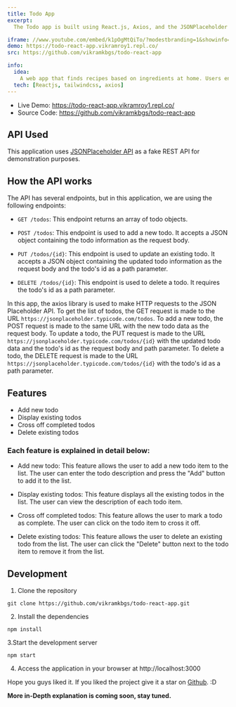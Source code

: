 ```yaml
---
title: Todo App
excerpt:
  The Todo app is built using React.js, Axios, and the JSONPlaceholder API. The API endpoint used in this app is https://jsonplaceholder.typicode.com/todos, and it is used to GET a list of todos, POST a new todo, PUT to update an existing todo, and DELETE to remove a todo by its ID.

iframe: //www.youtube.com/embed/k1pOgMtQiTo/?modestbranding=1&showinfo=0&autohide=1&rel=0
demo: https://todo-react-app.vikramroy1.repl.co/
src: https://github.com/vikramkbgs/todo-react-app

info:
  idea:
    A web app that finds recipes based on ingredients at home. Users enter their pantry ingredients and the app generates recipes. It suggests additional ingredients to complete a meal. It uses an API like Spoonacular and an algorithm to match input with recipes. Useful for cooking at home and reducing food waste.
  tech: [Reactjs, tailwindcss, axios]
---
```


- Live Demo: https://todo-react-app.vikramroy1.repl.co/
- Source Code: https://github.com/vikramkbgs/todo-react-app

## API Used
This application uses [JSONPlaceholder API](https://jsonplaceholder.typicode.com/) as a fake REST API for demonstration purposes.

## How the API works
The API has several endpoints, but in this application, we are using the following endpoints:

- `GET /todos`: This endpoint returns an array of todo objects.

- `POST /todos`: This endpoint is used to add a new todo. It accepts a JSON object containing the todo information as the request body.

- `PUT /todos/{id}`: This endpoint is used to update an existing todo. It accepts a JSON object containing the updated todo information as the request body and the todo's id as a path parameter.

- `DELETE /todos/{id}`: This endpoint is used to delete a todo. It requires the todo's id as a path parameter.

In this app, the axios library is used to make HTTP requests to the JSON Placeholder API. To get the list of todos, the GET request is made to the URL `https://jsonplaceholder.typicode.com/todos`. To add a new todo, the POST request is made to the same URL with the new todo data as the request body. To update a todo, the PUT request is made to the URL `https://jsonplaceholder.typicode.com/todos/{id}` with the updated todo data and the todo's id as the request body and path parameter. To delete a todo, the DELETE request is made to the URL `https://jsonplaceholder.typicode.com/todos/{id}` with the todo's id as a path parameter.

## Features
- Add new todo
- Display existing todos
- Cross off completed todos
- Delete existing todos
### Each feature is explained in detail below:

- Add new todo: This feature allows the user to add a new todo item to the list. The user can enter the todo description and press the "Add" button to add it to the list.

- Display existing todos: This feature displays all the existing todos in the list. The user can view the description of each todo item.

- Cross off completed todos: This feature allows the user to mark a todo as complete. The user can click on the todo item to cross it off.

- Delete existing todos: This feature allows the user to delete an existing todo from the list. The user can click the "Delete" button next to the todo item to remove it from the list.

## Development
1. Clone the repository
```
git clone https://github.com/vikramkbgs/todo-react-app.git
```
2. Install the dependencies
```
npm install
```
3.Start the development server
```
npm start
```
4. Access the application in your browser at http://localhost:3000

Hope you guys liked it. If you liked the project give it a star on [Github](https://github.com/vikramkbgs/todo-react-app). :D

**More in-Depth explanation is coming soon, stay tuned.**
